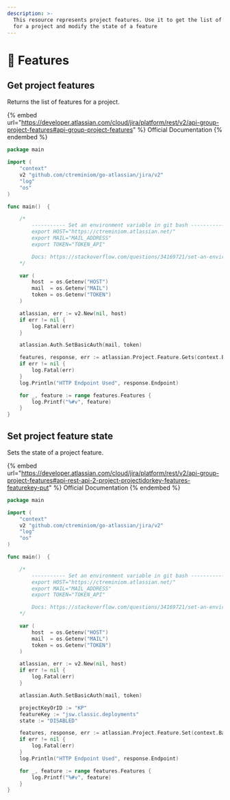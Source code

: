 ```yaml
---
description: >-
  This resource represents project features. Use it to get the list of features
  for a project and modify the state of a feature
---
```


# 🙌 Features

## Get project features

Returns the list of features for a project.

{% embed url="https://developer.atlassian.com/cloud/jira/platform/rest/v2/api-group-project-features#api-group-project-features" %}
Official Documentation
{% endembed %}

```go
package main

import (
	"context"
	v2 "github.com/ctreminiom/go-atlassian/jira/v2"
	"log"
	"os"
)

func main()  {

	/*
		----------- Set an environment variable in git bash -----------
		export HOST="https://ctreminiom.atlassian.net/"
		export MAIL="MAIL_ADDRESS"
		export TOKEN="TOKEN_API"

		Docs: https://stackoverflow.com/questions/34169721/set-an-environment-variable-in-git-bash
	*/

	var (
		host  = os.Getenv("HOST")
		mail  = os.Getenv("MAIL")
		token = os.Getenv("TOKEN")
	)

	atlassian, err := v2.New(nil, host)
	if err != nil {
		log.Fatal(err)
	}

	atlassian.Auth.SetBasicAuth(mail, token)

	features, response, err := atlassian.Project.Feature.Gets(context.Background(), "KP")
	if err != nil {
		log.Fatal(err)
	}
	log.Println("HTTP Endpoint Used", response.Endpoint)

	for _, feature := range features.Features {
		log.Printf("%#v", feature)
	}
}

```

## Set project feature state

Sets the state of a project feature.

{% embed url="https://developer.atlassian.com/cloud/jira/platform/rest/v2/api-group-project-features#api-rest-api-2-project-projectidorkey-features-featurekey-put" %}
Official Documentation
{% endembed %}

```go
package main

import (
	"context"
	v2 "github.com/ctreminiom/go-atlassian/jira/v2"
	"log"
	"os"
)

func main()  {

	/*
		----------- Set an environment variable in git bash -----------
		export HOST="https://ctreminiom.atlassian.net/"
		export MAIL="MAIL_ADDRESS"
		export TOKEN="TOKEN_API"

		Docs: https://stackoverflow.com/questions/34169721/set-an-environment-variable-in-git-bash
	*/

	var (
		host  = os.Getenv("HOST")
		mail  = os.Getenv("MAIL")
		token = os.Getenv("TOKEN")
	)

	atlassian, err := v2.New(nil, host)
	if err != nil {
		log.Fatal(err)
	}

	atlassian.Auth.SetBasicAuth(mail, token)

	projectKeyOrID := "KP"
	featureKey := "jsw.classic.deployments"
	state := "DISABLED"

	features, response, err := atlassian.Project.Feature.Set(context.Background(), projectKeyOrID, featureKey, state)
	if err != nil {
		log.Fatal(err)
	}
	log.Println("HTTP Endpoint Used", response.Endpoint)

	for _, feature := range features.Features {
		log.Printf("%#v", feature)
	}
}
```
